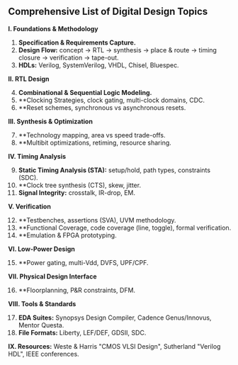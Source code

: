 ## Comprehensive List of Digital Design Topics

**I. Foundations & Methodology**

1.  **Specification & Requirements Capture.**
2.  **Design Flow:** concept → RTL → synthesis → place & route → timing closure → verification → tape-out.
3.  **HDLs:** Verilog, SystemVerilog, VHDL, Chisel, Bluespec.

**II. RTL Design**

4.  **Combinational & Sequential Logic Modeling.**
5.  **Clocking Strategies, clock gating, multi-clock domains, CDC.
6.  **Reset schemes, synchronous vs asynchronous resets.

**III. Synthesis & Optimization**

7.  **Technology mapping, area vs speed trade-offs.
8.  **Multibit optimizations, retiming, resource sharing.

**IV. Timing Analysis**

9.  **Static Timing Analysis (STA):** setup/hold, path types, constraints (SDC).
10. **Clock tree synthesis (CTS), skew, jitter.
11. **Signal Integrity:** crosstalk, IR-drop, EM.

**V. Verification**

12. **Testbenches, assertions (SVA), UVM methodology.
13. **Functional Coverage, code coverage (line, toggle), formal verification.
14. **Emulation & FPGA prototyping.

**VI. Low-Power Design**

15. **Power gating, multi-Vdd, DVFS, UPF/CPF.

**VII. Physical Design Interface**

16. **Floorplanning, P&R constraints, DFM.

**VIII. Tools & Standards**

17. **EDA Suites:** Synopsys Design Compiler, Cadence Genus/Innovus, Mentor Questa.
18. **File Formats:** Liberty, LEF/DEF, GDSII, SDC.

**IX. Resources:** Weste & Harris "CMOS VLSI Design", Sutherland "Verilog HDL", IEEE conferences.

